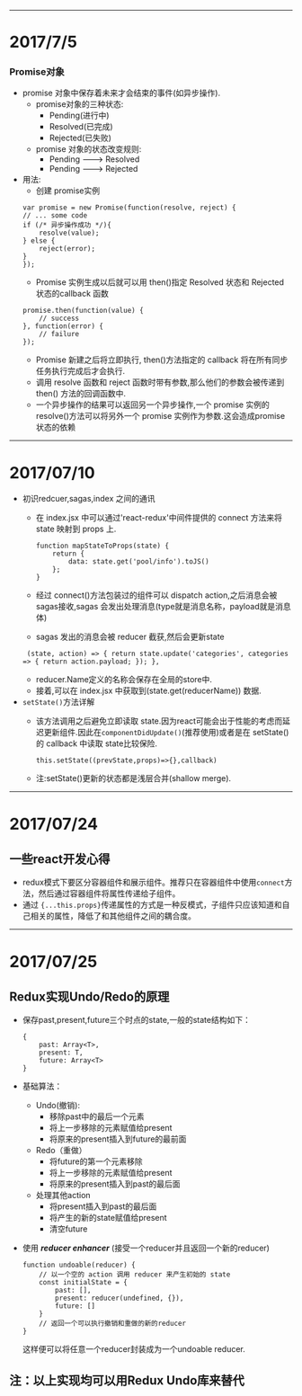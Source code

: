 --------------
# 2017/7/5
### Promise对象
- promise 对象中保存着未来才会结束的事件(如异步操作).
	+ promise对象的三种状态:
		+ Pending(进行中)
		+ Resolved(已完成)
		+ Rejected(已失败)
	+ promise 对象的状态改变规则:
		+ Pending ---> Resolved
		+ Pending ---> Rejected
- 用法:
	+ 创建 promise实例
	```
	var promise = new Promise(function(resolve, reject) {
  	// ... some code
  	if (/* 异步操作成功 */){
    	resolve(value);
  	} else {
    	reject(error);
  	}
	});
	```
	+ Promise 实例生成以后就可以用 then()指定 Resolved 状态和 Rejected 状态的callback 函数
	```
	promise.then(function(value) {
  		// success
	}, function(error) {
  		// failure
	});
	```
	+ Promise 新建之后将立即执行, then()方法指定的 callback 将在所有同步任务执行完成后才会执行.
	+ 调用 resolve 函数和 reject 函数时带有参数,那么他们的参数会被传递到then() 方法的回调函数中.
	+ 一个异步操作的结果可以返回另一个异步操作,一个 promise 实例的 resolve()方法可以将另外一个 promise 实例作为参数.这会造成promise状态的依赖
	
-------
# 2017/07/10
- 初识redcuer,sagas,index 之间的通讯
	+ 在 index.jsx 中可以通过'react-redux'中间件提供的 connect 方法来将 state 映射到 props 上.
	
		```
		function mapStateToProps(state) {
    		return {
        		data: state.get('pool/info').toJS()
    		};
		}
		```
	+ 经过 connect()方法包装过的组件可以 dispatch action,之后消息会被 sagas接收,sagas 会发出处理消息(type就是消息名称，payload就是消息体)
	+ sagas 发出的消息会被 reducer 截获,然后会更新state
	```
	 (state, action) => { return state.update('categories', categories => { return action.payload; }); },
	```
	+ reducer.Name定义的名称会保存在全局的store中.
	+ 接着,可以在 index.jsx 中获取到(state.get(reducerName)) 数据.
- `setState()`方法详解
	+ 该方法调用之后避免立即读取 state.因为react可能会出于性能的考虑而延迟更新组件.因此在`componentDidUpdate()`(推荐使用)或者是在 setState()的 callback 中读取 state比较保险.
	
		```
		this.setState((prevState,props)=>{},callback)
		```
	+ 注:setState()更新的状态都是浅层合并(shallow merge).
	
-------------
# 2017/07/24
## 一些react开发心得
- redux模式下要区分容器组件和展示组件。推荐只在容器组件中使用`connect`方法，然后通过容器组件将属性传递给子组件。
- 通过	`{...this.props}`传递属性的方式是一种反模式，子组件只应该知道和自己相关的属性，降低了和其他组件之间的耦合度。 
-------------------------------
# 2017/07/25
## Redux实现Undo/Redo的原理
- 保存past,present,future三个时点的state,一般的state结构如下：
	```
	{
	  	past: Array<T>,
	  	present: T,
	  	future: Array<T>
	}
	```
- 基础算法：
	+ Undo(撤销):
		+ 移除past中的最后一个元素
		+ 将上一步移除的元素赋值给present
		+ 将原来的present插入到future的最前面
	+ Redo（重做）
		+ 将future的第一个元素移除
		+ 将上一步移除的元素赋值给present
		+ 将原来的present插入到past的最后面
	+ 处理其他action
		+ 将present插入到past的最后面
		+ 将产生的新的state赋值给present
		+ 清空future
- 使用 ***reducer enhancer*** (接受一个reducer并且返回一个新的reducer)
	```
	function undoable(reducer) {
		// 以一个空的 action 调用 reducer 来产生初始的 state
		const initialState = {
		    past: [],
		    present: reducer(undefined, {}),
		    future: []
  		}
  		// 返回一个可以执行撤销和重做的新的reducer
	}
	```
	
	这样便可以将任意一个reducer封装成为一个undoable reducer.
	
## 注：以上实现均可以用Redux Undo库来替代
	
